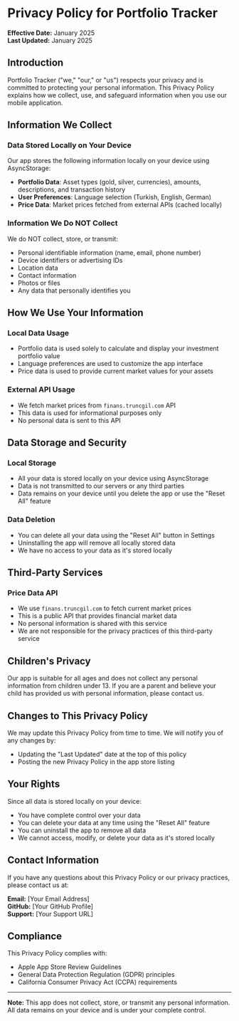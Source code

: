# Privacy Policy for Portfolio Tracker

**Effective Date:** January 2025  
**Last Updated:** January 2025

## Introduction

Portfolio Tracker ("we," "our," or "us") respects your privacy and is committed to protecting your personal information. This Privacy Policy explains how we collect, use, and safeguard information when you use our mobile application.

## Information We Collect

### Data Stored Locally on Your Device

Our app stores the following information locally on your device using AsyncStorage:

- **Portfolio Data**: Asset types (gold, silver, currencies), amounts, descriptions, and transaction history
- **User Preferences**: Language selection (Turkish, English, German)
- **Price Data**: Market prices fetched from external APIs (cached locally)

### Information We Do NOT Collect

We do NOT collect, store, or transmit:
- Personal identifiable information (name, email, phone number)
- Device identifiers or advertising IDs
- Location data
- Contact information
- Photos or files
- Any data that personally identifies you

## How We Use Your Information

### Local Data Usage
- Portfolio data is used solely to calculate and display your investment portfolio value
- Language preferences are used to customize the app interface
- Price data is used to provide current market values for your assets

### External API Usage
- We fetch market prices from `finans.truncgil.com` API
- This data is used for informational purposes only
- No personal data is sent to this API

## Data Storage and Security

### Local Storage
- All your data is stored locally on your device using AsyncStorage
- Data is not transmitted to our servers or any third parties
- Data remains on your device until you delete the app or use the "Reset All" feature

### Data Deletion
- You can delete all your data using the "Reset All" button in Settings
- Uninstalling the app will remove all locally stored data
- We have no access to your data as it's stored locally

## Third-Party Services

### Price Data API
- We use `finans.truncgil.com` to fetch current market prices
- This is a public API that provides financial market data
- No personal information is shared with this service
- We are not responsible for the privacy practices of this third-party service

## Children's Privacy

Our app is suitable for all ages and does not collect any personal information from children under 13. If you are a parent and believe your child has provided us with personal information, please contact us.

## Changes to This Privacy Policy

We may update this Privacy Policy from time to time. We will notify you of any changes by:
- Updating the "Last Updated" date at the top of this policy
- Posting the new Privacy Policy in the app store listing

## Your Rights

Since all data is stored locally on your device:
- You have complete control over your data
- You can delete your data at any time using the "Reset All" feature
- You can uninstall the app to remove all data
- We cannot access, modify, or delete your data as it's stored locally

## Contact Information

If you have any questions about this Privacy Policy or our privacy practices, please contact us at:

**Email:** [Your Email Address]  
**GitHub:** [Your GitHub Profile]  
**Support:** [Your Support URL]

## Compliance

This Privacy Policy complies with:
- Apple App Store Review Guidelines
- General Data Protection Regulation (GDPR) principles
- California Consumer Privacy Act (CCPA) requirements

---

**Note:** This app does not collect, store, or transmit any personal information. All data remains on your device and is under your complete control.
